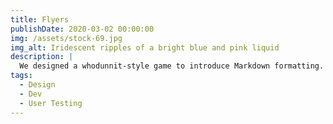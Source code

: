 ```yaml
---
title: Flyers
publishDate: 2020-03-02 00:00:00
img: /assets/stock-69.jpg
img_alt: Iridescent ripples of a bright blue and pink liquid
description: |
  We designed a whodunnit-style game to introduce Markdown formatting. Suspense — suspicion — syntax!
tags:
  - Design
  - Dev
  - User Testing
---
```


